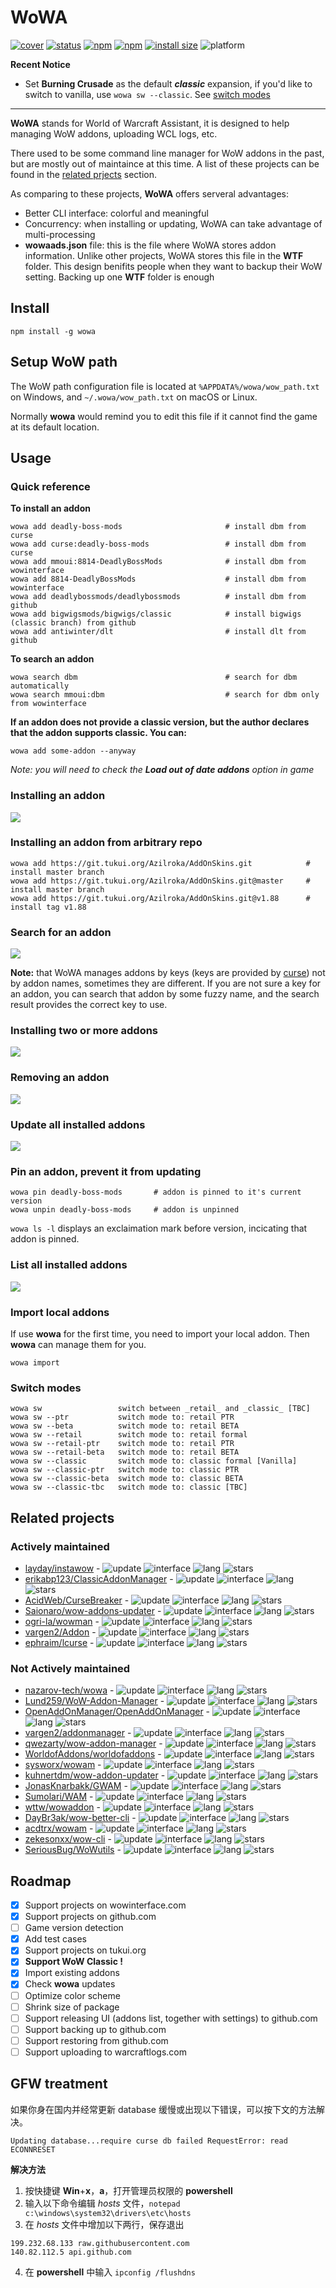 # WoWA

[![cover](https://coveralls.io/repos/github/antiwinter/wowa/badge.svg?branch=master)](https://coveralls.io/github/antiwinter/wowa?branch=master)
[![status](https://travis-ci.org/antiwinter/wowa.svg?branch=master)](https://travis-ci.org/antiwinter/wowa)
[![npm](https://img.shields.io/npm/v/wowa.svg)](https://www.npmjs.com/package/wowa)
[![npm](https://img.shields.io/npm/l/wowa.svg)](https://github.com/antiwinter/wowa/blob/master/LICENSE)
[![install size](https://packagephobia.now.sh/badge?p=wowa)](https://packagephobia.now.sh/result?p=wowa)
![platform](https://img.shields.io/badge/platform-windows%20%7C%20macos%20%7C%20linux-lightgrey)

**Recent Notice**

- Set **Burning Crusade** as the default **_classic_** expansion, if you'd like to switch to vanilla, use `wowa sw --classic`. See [switch modes](#switch-modes)

---

**WoWA** stands for World of Warcraft Assistant, it is designed to help managing WoW addons, uploading WCL logs, etc.

There used to be some command line manager for WoW addons in the past, but are mostly out of maintaince at this time. A list of these projects can be found in the [related prjects](#related-projects) section.

As comparing to these projects, **WoWA** offers serveral advantages:

- Better CLI interface: colorful and meaningful
- Concurrency: when installing or updating, WoWA can take advantage of multi-processing
- **wowaads.json** file: this is the file where WoWA stores addon information. Unlike other projects, WoWA stores this file in the **WTF** folder. This design benifits people when they want to backup their WoW setting. Backing up one **WTF** folder is enough

## Install

```
npm install -g wowa
```

## Setup WoW path

The WoW path configuration file is located at `%APPDATA%/wowa/wow_path.txt` on Windows, and `~/.wowa/wow_path.txt` on macOS or Linux.

Normally **wowa** would remind you to edit this file if it cannot find the game at its default location.

## Usage

### Quick reference

**To install an addon**

```
wowa add deadly-boss-mods                       # install dbm from curse
wowa add curse:deadly-boss-mods                 # install dbm from curse
wowa add mmoui:8814-DeadlyBossMods              # install dbm from wowinterface
wowa add 8814-DeadlyBossMods                    # install dbm from wowinterface
wowa add deadlybossmods/deadlybossmods          # install dbm from github
wowa add bigwigsmods/bigwigs/classic            # install bigwigs (classic branch) from github
wowa add antiwinter/dlt                         # install dlt from github
```

**To search an addon**

```
wowa search dbm                                 # search for dbm automatically
wowa search mmoui:dbm                           # search for dbm only from wowinterface
```

**If an addon does not provide a classic version, but the author declares that the addon supports classic. You can:**

```
wowa add some-addon --anyway
```

*Note: you will need to check the __Load out of date addons__ option in game*

### Installing an addon

![](https://raw.githubusercontent.com/antiwinter/scrap/master/wowa/ins1-min.gif)

### Installing an addon from arbitrary repo

```
wowa add https://git.tukui.org/Azilroka/AddOnSkins.git            # install master branch
wowa add https://git.tukui.org/Azilroka/AddOnSkins.git@master     # install master branch
wowa add https://git.tukui.org/Azilroka/AddOnSkins.git@v1.88      # install tag v1.88
```

### Search for an addon

![](https://raw.githubusercontent.com/antiwinter/scrap/master/wowa/search-min.gif)

**Note:** that WoWA manages addons by keys (keys are provided by [curse](https://www.curseforge.com)) not by addon names, sometimes they are different. If you are not sure a key for an addon, you can search that addon by some fuzzy name, and the search result provides the correct key to use.

### Installing two or more addons

![](https://raw.githubusercontent.com/antiwinter/scrap/master/wowa/ins2-min.gif)

### Removing an addon

![](https://raw.githubusercontent.com/antiwinter/scrap/master/wowa/rm-min.gif)

### Update all installed addons

![](https://raw.githubusercontent.com/antiwinter/scrap/master/wowa/update-min.gif)

### Pin an addon, prevent it from updating

```
wowa pin deadly-boss-mods       # addon is pinned to it's current version
wowa unpin deadly-boss-mods     # addon is unpinned
```

`wowa ls -l` displays an exclaimation mark before version, incicating that addon is pinned.

### List all installed addons

![](https://raw.githubusercontent.com/antiwinter/scrap/master/wowa/ls-min.gif)

### Import local addons

If use **wowa** for the first time, you need to import your local addon. Then **wowa** can manage them for you.

```
wowa import
```

### Switch modes

```
wowa sw                 switch between _retail_ and _classic_ [TBC]
wowa sw --ptr           switch mode to: retail PTR
wowa sw --beta          switch mode to: retail BETA
wowa sw --retail        switch mode to: retail formal
wowa sw --retail-ptr    switch mode to: retail PTR
wowa sw --retail-beta   switch mode to: retail BETA
wowa sw --classic       switch mode to: classic formal [Vanilla]
wowa sw --classic-ptr   switch mode to: classic PTR
wowa sw --classic-beta  switch mode to: classic BETA
wowa sw --classic-tbc   switch mode to: classic [TBC]
```

## Related projects

### Actively maintained

- [layday/instawow](https://github.com/layday/instawow) - ![update](https://img.shields.io/github/last-commit/layday/instawow) ![interface](https://img.shields.io/badge/interface-CLI-brightgreen) ![lang](https://img.shields.io/github/languages/top/layday/instawow) ![stars](https://img.shields.io/github/stars/layday/instawow)
- [erikabp123/ClassicAddonManager](https://github.com/erikabp123/ClassicAddonManager) - ![update](https://img.shields.io/github/last-commit/erikabp123/ClassicAddonManager) ![interface](https://img.shields.io/badge/interface-GUI-brightgreen) ![lang](https://img.shields.io/github/languages/top/erikabp123/ClassicAddonManager) ![stars](https://img.shields.io/github/stars/erikabp123/ClassicAddonManager)
- [AcidWeb/CurseBreaker](https://github.com/AcidWeb/CurseBreaker) - ![update](https://img.shields.io/github/last-commit/AcidWeb/CurseBreaker) ![interface](https://img.shields.io/badge/interface-CLI-brightgreen) ![lang](https://img.shields.io/github/languages/top/AcidWeb/CurseBreaker) ![stars](https://img.shields.io/github/stars/AcidWeb/CurseBreaker)
- [Saionaro/wow-addons-updater](https://github.com/Saionaro/wow-addons-updater) - ![update](https://img.shields.io/github/last-commit/Saionaro/wow-addons-updater) ![interface](https://img.shields.io/badge/interface-GUI-brightgreen) ![lang](https://img.shields.io/github/languages/top/Saionaro/wow-addons-updater) ![stars](https://img.shields.io/github/stars/Saionaro/wow-addons-updater)
- [ogri-la/wowman](https://github.com/ogri-la/wowman) - ![update](https://img.shields.io/github/last-commit/ogri-la/wowman) ![interface](https://img.shields.io/badge/interface-GUI-brightgreen) ![lang](https://img.shields.io/github/languages/top/ogri-la/wowman) ![stars](https://img.shields.io/github/stars/ogri-la/wowman)
- [vargen2/Addon](https://github.com/vargen2/Addon) - ![update](https://img.shields.io/github/last-commit/vargen2/Addon) ![interface](https://img.shields.io/badge/interface-GUI-brightgreen) ![lang](https://img.shields.io/github/languages/top/vargen2/Addon) ![stars](https://img.shields.io/github/stars/vargen2/Addon)
- [ephraim/lcurse](https://github.com/ephraim/lcurse) - ![update](https://img.shields.io/github/last-commit/ephraim/lcurse) ![interface](https://img.shields.io/badge/interface-GUI-brightgreen) ![lang](https://img.shields.io/github/languages/top/ephraim/lcurse) ![stars](https://img.shields.io/github/stars/ephraim/lcurse)

### Not Actively maintained

- [nazarov-tech/wowa](https://github.com/nazarov-tech/wowa) - ![update](https://img.shields.io/github/last-commit/nazarov-tech/wowa) ![interface](https://img.shields.io/badge/interface-CLI-brightgreen) ![lang](https://img.shields.io/github/languages/top/nazarov-tech/wowa) ![stars](https://img.shields.io/github/stars/nazarov-tech/wowa)
- [Lund259/WoW-Addon-Manager](https://github.com/Lund259/WoW-Addon-Manager) - ![update](https://img.shields.io/github/last-commit/Lund259/WoW-Addon-Manager) ![interface](https://img.shields.io/badge/interface-GUI-brightgreen) ![lang](https://img.shields.io/github/languages/top/Lund259/WoW-Addon-Manager) ![stars](https://img.shields.io/github/stars/Lund259/WoW-Addon-Manager)
- [OpenAddOnManager/OpenAddOnManager](https://github.com/OpenAddOnManager/OpenAddOnManager) - ![update](https://img.shields.io/github/last-commit/OpenAddOnManager/OpenAddOnManager) ![interface](https://img.shields.io/badge/interface-GUI-brightgreen) ![lang](https://img.shields.io/github/languages/top/OpenAddOnManager/OpenAddOnManager) ![stars](https://img.shields.io/github/stars/OpenAddOnManager/OpenAddOnManager)
- [vargen2/addonmanager](https://github.com/vargen2/addonmanager) - ![update](https://img.shields.io/github/last-commit/vargen2/addonmanager) ![interface](https://img.shields.io/badge/interface-GUI-brightgreen) ![lang](https://img.shields.io/github/languages/top/vargen2/addonmanager) ![stars](https://img.shields.io/github/stars/vargen2/addonmanager)
- [qwezarty/wow-addon-manager](https://github.com/qwezarty/wow-addon-manager) - ![update](https://img.shields.io/github/last-commit/qwezarty/wow-addon-manager) ![interface](https://img.shields.io/badge/interface-CLI-brightgreen) ![lang](https://img.shields.io/github/languages/top/qwezarty/wow-addon-manager) ![stars](https://img.shields.io/github/stars/qwezarty/wow-addon-manager)
- [WorldofAddons/worldofaddons](https://github.com/WorldofAddons/worldofaddons) - ![update](https://img.shields.io/github/last-commit/WorldofAddons/worldofaddons) ![interface](https://img.shields.io/badge/interface-GUI-brightgreen) ![lang](https://img.shields.io/github/languages/top/WorldofAddons/worldofaddons) ![stars](https://img.shields.io/github/stars/WorldofAddons/worldofaddons)
- [sysworx/wowam](https://github.com/sysworx/wowam) - ![update](https://img.shields.io/github/last-commit/sysworx/wowam) ![interface](https://img.shields.io/badge/interface-GUI-brightgreen) ![lang](https://img.shields.io/github/languages/top/sysworx/wowam) ![stars](https://img.shields.io/github/stars/sysworx/wowam)
- [kuhnertdm/wow-addon-updater](https://github.com/kuhnertdm/wow-addon-updater) - ![update](https://img.shields.io/github/last-commit/kuhnertdm/wow-addon-updater) ![interface](https://img.shields.io/badge/interface-CLI-brightgreen) ![lang](https://img.shields.io/github/languages/top/kuhnertdm/wow-addon-updater) ![stars](https://img.shields.io/github/stars/kuhnertdm/wow-addon-updater)
- [JonasKnarbakk/GWAM](https://github.com/JonasKnarbakk/GWAM) - ![update](https://img.shields.io/github/last-commit/JonasKnarbakk/GWAM) ![interface](https://img.shields.io/badge/interface-GUI-brightgreen) ![lang](https://img.shields.io/github/languages/top/JonasKnarbakk/GWAM) ![stars](https://img.shields.io/github/stars/JonasKnarbakk/GWAM)
- [Sumolari/WAM](https://github.com/Sumolari/WAM) - ![update](https://img.shields.io/github/last-commit/Sumolari/WAM) ![interface](https://img.shields.io/badge/interface-CLI-brightgreen) ![lang](https://img.shields.io/github/languages/top/Sumolari/WAM) ![stars](https://img.shields.io/github/stars/Sumolari/WAM)
- [wttw/wowaddon](https://github.com/wttw/wowaddon) - ![update](https://img.shields.io/github/last-commit/wttw/wowaddon) ![interface](https://img.shields.io/badge/interface-CLI-brightgreen) ![lang](https://img.shields.io/github/languages/top/wttw/wowaddon) ![stars](https://img.shields.io/github/stars/wttw/wowaddon)
- [DayBr3ak/wow-better-cli](https://github.com/DayBr3ak/wow-better-cli) - ![update](https://img.shields.io/github/last-commit/DayBr3ak/wow-better-cli) ![interface](https://img.shields.io/badge/interface-CLI-brightgreen) ![lang](https://img.shields.io/github/languages/top/DayBr3ak/wow-better-cli) ![stars](https://img.shields.io/github/stars/DayBr3ak/wow-better-cli)
- [acdtrx/wowam](https://github.com/acdtrx/wowam) - ![update](https://img.shields.io/github/last-commit/acdtrx/wowam) ![interface](https://img.shields.io/badge/interface-CLI-brightgreen) ![lang](https://img.shields.io/github/languages/top/acdtrx/wowam) ![stars](https://img.shields.io/github/stars/acdtrx/wowam)
- [zekesonxx/wow-cli](https://github.com/zekesonxx/wow-cli) - ![update](https://img.shields.io/github/last-commit/zekesonxx/wow-cli) ![interface](https://img.shields.io/badge/interface-CLI-brightgreen) ![lang](https://img.shields.io/github/languages/top/zekesonxx/wow-cli) ![stars](https://img.shields.io/github/stars/zekesonxx/wow-cli)
- [SeriousBug/WoWutils](https://github.com/SeriousBug/WoWutils) - ![update](https://img.shields.io/github/last-commit/SeriousBug/WoWutils) ![interface](https://img.shields.io/badge/interface-CLI-brightgreen) ![lang](https://img.shields.io/github/languages/top/SeriousBug/WoWutils) ![stars](https://img.shields.io/github/stars/SeriousBug/WoWutils)

## Roadmap

- [x] Support projects on wowinterface.com
- [x] Support projects on github.com
- [ ] Game version detection
- [x] Add test cases
- [x] Support projects on tukui.org
- [x] **Support WoW Classic !**
- [x] Import existing addons
- [x] Check **wowa** updates
- [ ] Optimize color scheme
- [ ] Shrink size of package
- [ ] Support releasing UI (addons list, together with settings) to github.com
- [ ] Support backing up to github.com
- [ ] Support restoring from github.com
- [ ] Support uploading to warcraftlogs.com

## GFW treatment

如果你身在国内并经常更新 database 缓慢或出现以下错误，可以按下文的方法解决。

```
Updating database...require curse db failed RequestError: read ECONNRESET
```

**解决方法**

1. 按快捷键 **Win**+**x**，**a**，打开管理员权限的 **powershell**
2. 输入以下命令编辑 *hosts* 文件，`notepad c:\windows\system32\drivers\etc\hosts`
3. 在 *hosts* 文件中增加以下两行，保存退出
```
199.232.68.133 raw.githubusercontent.com
140.82.112.5 api.github.com
```
4. 在 **powershell** 中输入 `ipconfig /flushdns`
